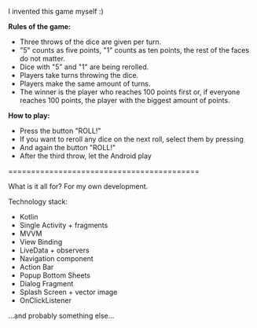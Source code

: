 
I invented this game myself :)

**Rules of the game:**

- Three throws of the dice are given per turn.
- "5" counts as five points, "1" counts as ten points, the rest of the faces do not matter.
- Dice with "5" and "1" are being rerolled.
- Players take turns throwing the dice.
- Players make the same amount of turns.
- The winner is the player who reaches 100 points first or, if everyone reaches 100 points, the player with the biggest amount of points.
            
**How to play:**
            
- Press the button "ROLL!"
- If you want to reroll any dice on the next roll, select them by pressing
- And again the button "ROLL!"
- After the third throw, let the Android play

==========================================

What is it all for?
For my own development.

Technology stack:

- Kotlin
- Single Activity + fragments
- MVVM
- View Binding
- LiveData + observers
- Navigation component
- Action Bar
- Popup Bottom Sheets
- Dialog Fragment
- Splash Screen + vector image
- OnClickListener

...and probably something else...
               
